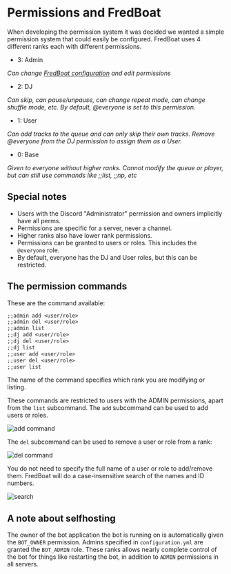 # Permissions and FredBoat
When developing the permission system it was decided we wanted a simple permission system that could easily be configured.
FredBoat uses 4 different ranks each with different permissions.

* 3: Admin

*Can change [FredBoat configuration](https://fredboat.com/docs/configuration) and edit permissions*

* 2: DJ

*Can skip, can pause/unpause, can change repeat mode, can change shuffle mode, etc. By default, @everyone is set to this permission.*

* 1: User

*Can add tracks to the queue and can only skip their own tracks. Remove @everyone from the DJ permission to assign them as a User.*

* 0: Base

*Given to everyone without higher ranks. Cannot modify the queue or player, but can still use commands like ;;list, ;;np, etc*

## Special notes
* Users with the Discord "Administrator" permission and owners implicitly have all perms.
* Permissions are specific for a server, never a channel.
* Higher ranks also have lower rank permissions.
* Permissions can be granted to users or roles. This includes the `@everyone` role.
* By default, everyone has the DJ and User roles, but this can be restricted.

## The permission commands
These are the command available:

```md
;;admin add <user/role>
;;admin del <user/role>
;;admin list
;;dj add <user/role>
;;dj del <user/role>
;;dj list
;;user add <user/role>
;;user del <user/role>
;;user list
```

The name of the command specifies which rank you are modifying or listing. 

These commands are restricted to users with the ADMIN permissions, apart from the `list` subcommand. The `add` subcommand can be used to add users or roles.

![add command](https://fred.moe/3tO.png)

The `del` subcommand can be used to remove a user or role from a rank:

![del command](https://fred.moe/4BC.png)

You do not need to specify the full name of a user or role to add/remove them. FredBoat will do a case-insensitive search of the names and ID numbers.

![search](https://fred.moe/GRe.png)

## A note about selfhosting
The owner of the bot application the bot is running on is automatically given the `BOT_OWNER` permission. Admins specified in `configuration.yml` are granted the `BOT_ADMIN` role. These ranks allows nearly complete control of the bot for things like restarting the bot, in addition to `ADMIN` permissions in all servers. 
